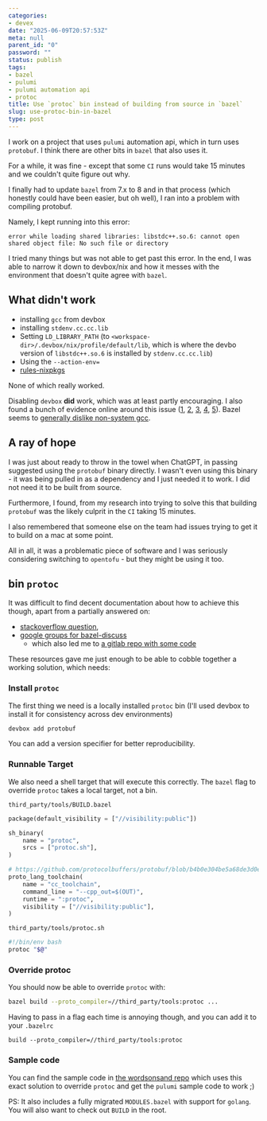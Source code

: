 ```yaml
---
categories:
- devex
date: "2025-06-09T20:57:53Z"
meta: null
parent_id: "0"
password: ""
status: publish
tags:
- bazel
- pulumi
- pulumi automation api
- protoc
title: Use `protoc` bin instead of building from source in `bazel`
slug: use-protoc-bin-in-bazel
type: post
---
```


I work on a project that uses `pulumi` automation api, which in turn uses
`protobuf`. I think there are other bits in `bazel` that also uses it.

For a while, it was fine - except that some `CI` runs would take 15 minutes and
we couldn't quite figure out why.

I finally had to update `bazel` from 7.x to 8 and in that process (which
honestly could have been easier, but oh well), I ran into a problem with
compiling protobuf.

Namely, I kept running into this error:

```
error while loading shared libraries: libstdc++.so.6: cannot open shared object file: No such file or directory
```

I tried many things but was not able to get past this error. In the end, I was
able to narrow it down to devbox/nix and how it messes with the environment that
doesn't quite agree with `bazel`.

## What didn't work

- installing `gcc` from devbox
- installing `stdenv.cc.cc.lib`
- Setting `LD_LIBRARY_PATH` (to
  `<workspace-dir>/.devbox/nix/profile/default/lib`, which is where the devbo
  version of `libstdc++.so.6` is installed by `stdenv.cc.cc.lib`)
- Using the `--action-env=`
- [rules-nixpkgs](https://github.com/tweag/rules_nixpkgs)

None of which really worked.

Disabling `devbox` **did** work, which was at least partly encouraging. I also
found a bunch of evidence online around this issue
([1](https://github.com/bazelbuild/bazel/issues/12978),
[2](https://github.com/jetify-com/devbox/issues/1100),
[3](https://github.com/jetify-com/devbox/issues/1596),
[4](https://github.com/jetify-com/devbox/issues/710),
[5](https://github.com/tweag/rules_nixpkgs/issues/573)). Bazel seems to
[generally dislike non-system gcc](https://discuss.ray.io/t/bazel-protobuf-build-errors-libstdc-with-non-system-gcc/3329).

<!--more-->

## A ray of hope

I was just about ready to throw in the towel when ChatGPT, in passing suggested
using the `protobuf` binary directly. I wasn't even using this binary - it was
being pulled in as a dependency and I just needed it to work. I did not need it
to be built from source.

Furthermore, I found, from my research into trying to solve this that building
`protobuf` was the likely culprit in the `CI` taking 15 minutes.

I also remembered that someone else on the team had issues trying to get it to
build on a mac at some point.

All in all, it was a problematic piece of software and I was seriously
considering switching to `opentofu` - but they might be using it too.

## bin `protoc`

It was difficult to find decent documentation about how to achieve this though,
apart from a partially answered on:

- [stackoverflow question](https://stackoverflow.com/questions/68918369/is-it-possible-to-use-bazel-without-compiling-protobuf-compiler),
- [google groups for bazel-discuss](https://groups.google.com/g/bazel-discuss/c/3Q_GEqNZrC0)
  - which also led me to
    [a gitlab repo with some code](https://gitlab.com/mvfwd/issue-bazel-protobuf-compile/-/tree/main)

These resources gave me just enough to be able to cobble together a working
solution, which needs:

### Install `protoc`

The first thing we need is a locally installed `protoc` bin (I'll used devbox to
install it for consistency across dev environments)

```bash
devbox add protobuf
```

You can add a version specifier for better reproducibility.

### Runnable Target

We also need a shell target that will execute this correctly. The `bazel` flag
to override `protoc` takes a local target, not a bin.

`third_party/tools/BUILD.bazel`

```python
package(default_visibility = ["//visibility:public"])

sh_binary(
    name = "protoc",
    srcs = ["protoc.sh"],
)

# https://github.com/protocolbuffers/protobuf/blob/b4b0e304be5a68de3d0ee1af9b286f958750f5e4/BUILD#L773
proto_lang_toolchain(
    name = "cc_toolchain",
    command_line = "--cpp_out=$(OUT)",
    runtime = ":protoc",
    visibility = ["//visibility:public"],
)
```

`third_party/tools/protoc.sh`

```bash
#!/bin/env bash
protoc "$@"

```

### Override protoc

You should now be able to override `protoc` with:

```bash
bazel build --proto_compiler=//third_party/tools:protoc ...
```

Having to pass in a flag each time is annoying though, and you can add it to
your `.bazelrc`

```
build --proto_compiler=//third_party/tools:protoc
```

### Sample code

You can find the sample code in
[the wordsonsand repo](https://github.com/drone-ah/wordsonsand) which uses this
exact solution to override `protoc` and get the `pulumi` sample code to work ;)

PS: It also includes a fully migrated `MODULES.bazel` with support for `golang`.
You will also want to check out `BUILD` in the root.
